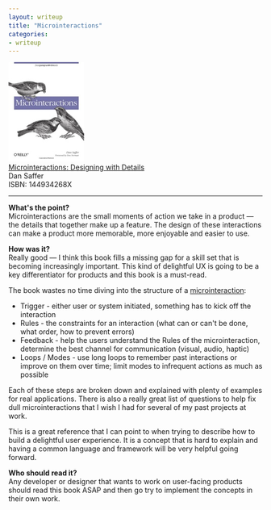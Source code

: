 ```yaml
---
layout: writeup
title: "Microinteractions"
categories:
- writeup
---
```


![](/static/microinteractions.jpg)  
[Microinteractions: Designing with Details][link]   
Dan Saffer    
ISBN: 144934268X    

---

**What's the point?**  
Microinteractions are the small moments of action we take in a product &mdash; 
the details that together make up a feature. The design of these interactions can
make a product more memorable, more enjoyable and easier to use.

**How was it?**  
Really good &mdash; I think this book fills a missing gap for a skill set that is 
becoming increasingly important. This kind of delightful UX is going to be a key
differentiator for products and this book is a must-read.

The book wastes no time diving into the structure of a [microinteraction][m]:

[m]: http://microinteractions.com/

* Trigger - either user or system initiated, something has to kick off the interaction
* Rules - the constraints for an interaction (what can or can't be done, what order, how to prevent errors)
* Feedback - help the users understand the Rules of the microinteraction, determine the best channel for communication (visual, audio, haptic)
* Loops / Modes - use long loops to remember past interactions or improve on them over time; limit modes to infrequent actions as much as possible

Each of these steps are broken down and explained with plenty of examples for real
applications. There is also a really great list of questions to help fix dull
microinteractions that I wish I had for several of my past projects at work.

This is a great reference that I can point to when trying to describe how
to build a delightful user experience. It is a concept that is hard to explain
and having a common language and framework will be very helpful going forward.

**Who should read it?**  
Any developer or designer that wants to work on user-facing products should read
this book ASAP and then go try to implement the concepts in their own work.

[link]: http://www.amazon.com/exec/obidos/ASIN/144934268X/ref=nosim&tag=bookreview0a1-20

